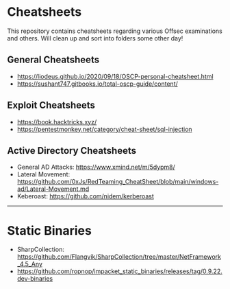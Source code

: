 # Cheatsheets
This repository contains cheatsheets regarding various Offsec examinations and others.
Will clean up and sort into folders some other day!

## General Cheatsheets
-  https://liodeus.github.io/2020/09/18/OSCP-personal-cheatsheet.html
-  https://sushant747.gitbooks.io/total-oscp-guide/content/

## Exploit Cheatsheets
- https://book.hacktricks.xyz/
- https://pentestmonkey.net/category/cheat-sheet/sql-injection

## Active Directory Cheatsheets
- General AD Attacks: https://www.xmind.net/m/5dypm8/
- Lateral Movement: https://github.com/0xJs/RedTeaming_CheatSheet/blob/main/windows-ad/Lateral-Movement.md
- Keberoast: https://github.com/nidem/kerberoast

---
# Static Binaries 
- SharpCollection: https://github.com/Flangvik/SharpCollection/tree/master/NetFramework_4.5_Any
- https://github.com/ropnop/impacket_static_binaries/releases/tag/0.9.22.dev-binaries

